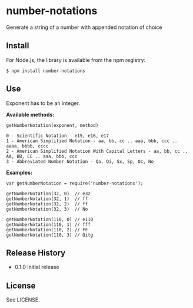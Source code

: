 # number-notations #

Generate a string of a number with appended notation of choice

## Install

For Node.js, the library is available from the npm registry:

    $ npm install number-notations

## Use

Exponent has to be an integer.

**Available methods:**

    getNumberNotation(exponent, method)

    0 - Scientific Notation - e15, e16, e17
    1 - American Simplified Notation - aa, bb, cc .. aaa, bbb, ccc .. aaaa, bbbb, cccc
    2 - American Simplified Notation With Capital Letters - aa, bb, cc .. AA, BB, CC .. aaa, bbb, ccc
    3 - Abbreviated Number Notation - Qa, Qi, Sx, Sp, Oc, No

**Examples:**

    var getNumberNotation = require('number-notations');

    getNumberNotation(32, 0)  // e32
    getNumberNotation(32, 1)  // ff
    getNumberNotation(32, 2)  // ff
    getNumberNotation(32, 3)  // No

    getNumberNotation(110, 0) // e110
    getNumberNotation(110, 1) // fff
    getNumberNotation(110, 2) // FF
    getNumberNotation(110, 3) // Qitg

## Release History

* 0.1.0 Initial release

## License

See LICENSE.
